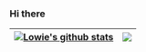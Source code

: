 ### Hi there

| <a href="https://github.com/lowie2727/lowie2727"><img align="center" src="https://github-readme-stats-git-main-lowie2727.vercel.app/api?username=lowie2727&show_icons=true&include_all_commits=true&theme=github_dark&hide_border=true" alt="Lowie's github stats" /></a> | <a href="https://github.com/lowie2727/lowie2727"><img align="center" src="https://github-readme-stats-git-main-lowie2727.vercel.app/api/top-langs/?username=lowie2727&layout=compact&theme=github_dark&hide_border=true" /></a> |
| ------------- | ------------- |

<!--
**lowie2727/lowie2727** is a ✨ _special_ ✨ repository because its `README.md` (this file) appears on your GitHub profile.

Here are some ideas to get you started:

- 🔭 I’m currently working on ...
- 🌱 I’m currently learning ...
- 👯 I’m looking to collaborate on ...
- 🤔 I’m looking for help with ...
- 💬 Ask me about ...
- 📫 How to reach me: ...
- 😄 Pronouns: ...
- ⚡ Fun fact: ...
-->
